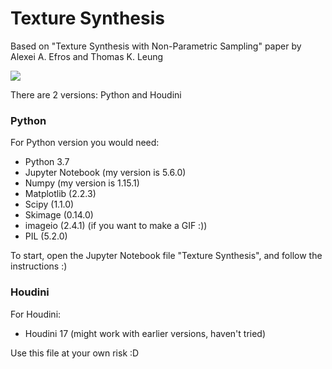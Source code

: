 # Texture Synthesis 
Based on "Texture Synthesis with Non-Parametric Sampling" paper by Alexei A. Efros and Thomas K. Leung

![](TextureSynthesis_Example.gif)

There are 2 versions: Python and Houdini

### Python

For Python version you would need:
* Python 3.7
* Jupyter Notebook (my version is 5.6.0)
* Numpy (my version is 1.15.1)
* Matplotlib (2.2.3)
* Scipy (1.1.0)
* Skimage (0.14.0)
* imageio (2.4.1) (if you want to make a GIF :))
* PIL (5.2.0)

To start, open the Jupyter Notebook file "Texture Synthesis", and follow the instructions :) 

### Houdini

For Houdini:
* Houdini 17 (might work with earlier versions, haven't tried)

Use this file at your own risk :D  

